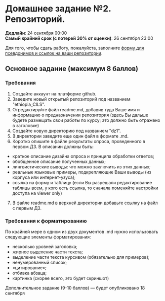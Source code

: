 # Домашнее задание №2. Репозиторий.

**Дедлайн**: 24 сентября 00:00  
**Самый крайний срок (с потерей 30% от оценки)**: 26 сентября 23:00  

Для того, чтобы сдать работу, пожалуйста, заполните [форму для псевдонимов и ссылок на ваши репозитории](https://docs.google.com/forms/d/e/1FAIpQLSdKpcP6VAH9k1wKakpCwRrhHKbHmpIwXQdY5rO2ypvQkZ9z4w/viewform?usp=sf_link).

## Основное задание (максимум 8 баллов)

### Требования

1. Создайте аккаунт на платформе github.  
2. Заведите новый открытый репозиторий под названием "ethiopia_CILS".  
3. Отредактируйте файл readme.md, добавив туда Ваше имя и информацию о предназначении репозитория (здесь Вы дальше будете размещать свои работы по курсу; это должно быть отражено в заголовке)  
4. Создайте новую директорию под названием "dz1".  
5. В директории заведите еще один файл в формате .md.  
6. Коротко опишите в файле результаты опроса, проведенного в первом ДЗ. В описании должны быть:  
- краткое описание дизайна опроса и принципа обработки ответов;
- обобщенное описание полученных данных;
- лингвистические выводы: что можно заключить из этих данных;
- реальные языковые примеры, подкрепляющие Ваши выводы (из корпуса или интернет-узуса);
- ссылка на форму и таблицу (если Вы разрешали редактирование таблицы всем, у кого есть ссылка, то сначала поменяйте настройки доступа на viewer only)  
7. В файле readme.md в верхней директории добавьте ссылку на файл с первым ДЗ.

### Требования к форматированию
По крайней мере в одном из двух документов .md нужно использовать следующие элементы форматирования:

- несколько уровней заголовка;
- жирное выделение части текста;
- выделение части текста курсивом (обязательно для примеров);
- ненумерованный список;
- «цитирование»;
- отбивка абзаца;
- картинка (скорее всего, это будет скриншот)  


Дополнительное задание (9-10 баллов) — будет опубликовано 18 сентября
